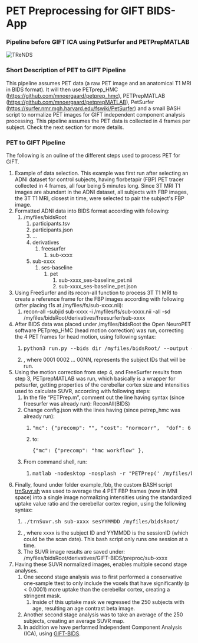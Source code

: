# PET Preprocessing for GIFT BIDS-App
### Pipeline before GIFT ICA using PetSurfer and PETPrepMATLAB
![TReNDS](https://trendscenter.org/wp-content/uploads/2019/06/background_eeg_1.jpg)
### Short Description of PET to GIFT Pipeline
This pipeline assumes PET data (a raw PET image and an anatomical T1 MRI in BIDS format). It will then use PETprep_HMC (https://github.com/mnoergaard/petprep_hmc), PETPrepMATLAB (https://github.com/mnoergaard/petprepMATLAB), PetSurfer (https://surfer.nmr.mgh.harvard.edu/fswiki/PetSurfer) and a small BASH script to normalize PET images for GIFT independent component analysis processing. This pipeline assumes the PET data is collected in 4 frames per subject. Check the next section for more details.
### PET to GIFT Pipeline
The following is an ouline of the different steps used to process PET for GIFT.
1. Example of data selection. This example was first run after selecting an ADNI dataset for control subjects, having florbetapir (FBP) PET tracer collected in 4 frames, all four being 5 minutes long. Since 3T MRI T1 images are abundant in the ADNI dataset, all subjects with FBP images, the 3T T1 MRI, closest in time, were selected to pair the subject's FBP image. 
2. Formatted ADNI data into BIDS format according with following:
    1. /myfiles/bidsRoot
        1. participants.tsv
        2. participants.json
        3.	...
        4.	derivatives
            1. freesurfer
                1. sub-xxxx
        5.	sub-xxxx
            1. ses-baseline
                1. pet
                    1. sub-xxxx_ses-baseline_pet.nii
                    2. sub-xxxx_ses-baseline_pet.json
3. Using FreeSurfer and its recon-all function to process 3T T1 MRI to create a reference frame for the FBP images according with following (after placing t1s at /myfiles/fs/sub-xxxx.nii):
    1. recon-all -subjid sub-xxxx -i /myfiles/fs/sub-xxxx.nii -all -sd /myfiles/bidsRoot/derivatives/freesurfer/sub-xxxx
4. After BIDS data was placed under /myfiles/bidsRoot the Open NeuroPET software PETprep_HMC (head motion correction) was run, correcting the 4 PET frames for head motion, using following syntax:
    1. <pre>python3 run.py --bids_dir /myfiles/bidsRoot/ --output_dir /myfiles/bidsRoot/derivatives/petprep_hmc/ --n_procs 7 --analysis_level participant  --participant_label 0001 0002 ... 00NN</pre>
    2. , where 0001 0002 ... 00NN, represents the subject IDs that will be run.
5. Using the motion correction from step 4, and FreeSurfer results from step 3, PETprepMATLAB was run, which basically is a wrapper for petsurfer, getting properties of the cerebellar cortex size and intensities used to calculate SUVR, according with following steps:
    1. In the file “PETPrep.m”, comment out the line having syntax (since freesurfer was already run): ReconAll(BIDS) 
    2. Change config.json with the lines having (since petrep_hmc was already run):
        1. <pre>"mc": {"precomp": "", "cost": "normcorr",  "dof": 6,  "save_plots": true, "refvol": 8},</pre>
        2. to: <pre>{"mc": {"precomp": "hmc_workflow" },</pre>
    3. From command shell, run: 
        1. <pre>matlab -nodesktop -nosplash -r "PETPrep(' /myfiles/bidsRoot/ ', 'config.json');exit;"</pre>
6. Finally, found under folder example_fbb, the custom BASH script [trnSuvr.sh](https://github.com/trendscenter/gift-bids/blob/main/misc/pet/pipe/onp/example_fbb/trnSuvr.sh) was used to average the 4 PET FBP frames (now in MNI space) into a single image normalizing intensities using the standardized uptake value ratio and the cerebellar cortex region, using the following syntax:
    1. <pre>./trnSuvr.sh sub-xxxx_sesYYMMDD /myfiles/bidsRoot/</pre>
    2. , where xxxx is the subject ID and YYMMDD is the sessionID (which could be the scan date). This bash script only runs one session at a time.
    3. The SUVR image results are saved under: /myfiles/bidsRoot/derivatives/GIFT-BIDS/preproc/sub-xxxx
7. Having these SUVR normalized images, enables multiple second stage analyses.
    1. One second stage analysis was to first performed a conservative one-sample ttest to only include the voxels that have significantly (p < 0.0001) more uptake than the cerebellar cortex, creating a stringent mask.
        1. Inside of this uptake mask we regressed the 250 subjects with age, resulting an age contrast beta image.
    2. Another second stage analysis was to take an average of the 250 subjects, creating an average SUVR map.
    2. In addition we have performed Independent Component Analysis (ICA), using [GIFT-BIDS](https://github.com/trendscenter/gift-bids). 
